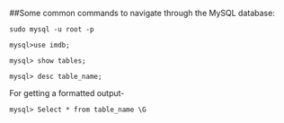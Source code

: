 ##Some common commands to navigate through the MySQL database:

```
sudo mysql -u root -p
```
```
mysql>use imdb;
```
```
mysql> show tables;
```

```
mysql> desc table_name;
```

For getting a formatted output-

```
mysql> Select * from table_name \G
```
